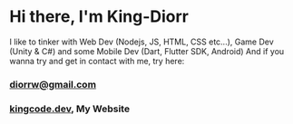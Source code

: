 # Hi there, I'm **King-Diorr**
I like to tinker with Web Dev (Nodejs, JS, HTML, CSS etc...), Game Dev (Unity & C#) and some Mobile Dev (Dart, Flutter SDK, Android)
And if you wanna try and get in contact with me, try here:
### [diorrw@gmail.com](https://mail.google.com/mail/?view=cm&fs=1&to=diorrw@gmail.com)
### [kingcode.dev](https://kingcode.dev), My Website



<!--
**KDW1/KDW1** is a ✨ _special_ ✨ repository because its `README.md` (this file) appears on your GitHub profile.

Here are some ideas to get you started:

- 🔭 I’m currently working on ...
- 🌱 I’m currently learning ...
- 👯 I’m looking to collaborate on ...
- 🤔 I’m looking for help with ...
- 💬 Ask me about ...
- 📫 How to reach me: ...
- 😄 Pronouns: ...
- ⚡ Fun fact: ...
-->
